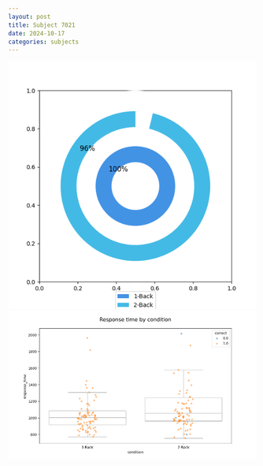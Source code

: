 ```yaml
---
layout: post
title: Subject 7021
date: 2024-10-17
categories: subjects
---
```


![](data/7021/run-14/7021_accuracy_by_condition.png)
![](data/7021/run-14/7021_response_time_by_condition.png)
